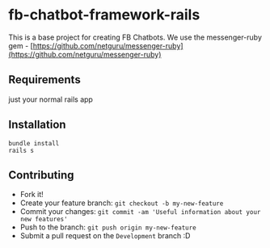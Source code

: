 # fb-chatbot-framework-rails

This is a base project for creating FB Chatbots. We use the messenger-ruby gem - [https://github.com/netguru/messenger-ruby](https://github.com/netguru/messenger-ruby)

## Requirements
just your normal rails app

## Installation
```console
bundle install
rails s
```

## Contributing
  - Fork it!
  - Create your feature branch: `git checkout -b my-new-feature`
  - Commit your changes: `git commit -am 'Useful information about your new features'`
  - Push to the branch: `git push origin my-new-feature`
  - Submit a pull request on the `Development` branch :D
